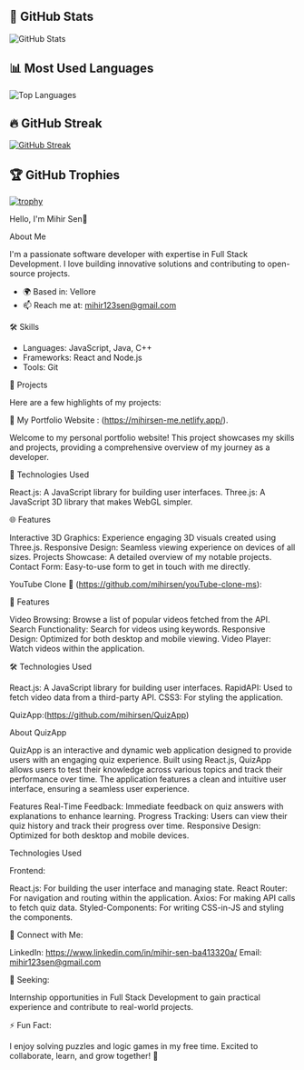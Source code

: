 ## 🚀 GitHub Stats
![GitHub Stats](https://github-readme-stats.vercel.app/api?username=mihirsen&show_icons=true&theme=react)

## 📊 Most Used Languages
![Top Languages](https://github-readme-stats.vercel.app/api/top-langs/?username=mihirsen&layout=compact&theme=react)

## 🔥 GitHub Streak
[![GitHub Streak](https://streak-stats.demolab.com?user=mihirsen&theme=tokyonight&hide_border=false)](https://git.io/streak-stats)

## 🏆 GitHub Trophies
[![trophy](https://github-profile-trophy.vercel.app/?username=mihirsen&theme=tokyonight&row=1)](https://github.com/ryo-ma/github-profile-trophy)




Hello, I'm Mihir Sen👋

About Me

I'm a passionate software developer with expertise in Full Stack Development. I love building innovative solutions and contributing to open-source projects.

- 🌍 Based in: Vellore
- 📫 Reach me at: mihir123sen@gmail.com

🛠️ Skills

- Languages: JavaScript, Java, C++
- Frameworks: React and  Node.js
- Tools: Git

🚀 Projects

Here are a few highlights of my projects:

🌟 My Portfolio Website : (https://mihirsen-me.netlify.app/).

Welcome to my personal portfolio website! This project showcases my skills and projects, providing a comprehensive overview of my journey as a developer.

🚀 Technologies Used

React.js: A JavaScript library for building user interfaces.
Three.js: A JavaScript 3D library that makes WebGL simpler.

🌐 Features

Interactive 3D Graphics: Experience engaging 3D visuals created using Three.js.
Responsive Design: Seamless viewing experience on devices of all sizes.
Projects Showcase: A detailed overview of my notable projects.
Contact Form: Easy-to-use form to get in touch with me directly.

YouTube Clone 🎥 (https://github.com/mihirsen/youTube-clone-ms):

🚀 Features

Video Browsing: Browse a list of popular videos fetched from the API.
Search Functionality: Search for videos using keywords.
Responsive Design: Optimized for both desktop and mobile viewing.
Video Player: Watch videos within the application.

🛠️ Technologies Used

React.js: A JavaScript library for building user interfaces.
RapidAPI: Used to fetch video data from a third-party API.
CSS3: For styling the application.

QuizApp:(https://github.com/mihirsen/QuizApp)
  
About QuizApp

QuizApp is an interactive and dynamic web application designed to provide users with an engaging quiz experience. Built using React.js, QuizApp allows users to test their knowledge across various topics and track their performance over time. The application features a clean and intuitive user interface, ensuring a seamless user experience.

Features
Real-Time Feedback: Immediate feedback on quiz answers with explanations to enhance learning.
Progress Tracking: Users can view their quiz history and track their progress over time.
Responsive Design: Optimized for both desktop and mobile devices.

Technologies Used

Frontend:

React.js: For building the user interface and managing state.
React Router: For navigation and routing within the application.
Axios: For making API calls to fetch quiz data.
Styled-Components: For writing CSS-in-JS and styling the components.


💬 Connect with Me:

LinkedIn: https://www.linkedin.com/in/mihir-sen-ba413320a/
Email: mihir123sen@gmail.com

🎯 Seeking:

Internship opportunities in Full Stack Development to gain practical experience and contribute to real-world projects.

⚡ Fun Fact:

I enjoy solving puzzles and logic games in my free time.
Excited to collaborate, learn, and grow together! 🚀
